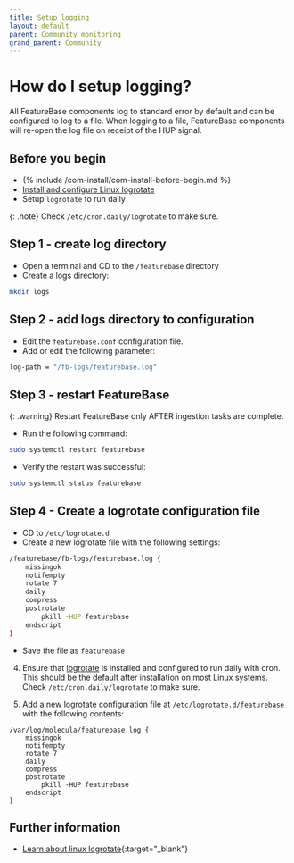 ```yaml
---
title: Setup logging
layout: default
parent: Community monitoring
grand_parent: Community
---
```


# How do I setup logging?

All FeatureBase components log to standard error by default and can be configured to log to a file. When logging to a file, FeatureBase components will re-open the log file on receipt of the HUP signal.

## Before you begin

* {% include /com-install/com-install-before-begin.md %}
* [Install and configure Linux logrotate](https://linux.die.net/man/8/logrotate)
* Setup `logrotate` to run daily

{: .note}
Check `/etc/cron.daily/logrotate` to make sure.

## Step 1 - create log directory

* Open a terminal and CD to the `/featurebase` directory
* Create a logs directory:

```sh
mkdir logs
```

## Step 2 - add logs directory to configuration

* Edit the `featurebase.conf` configuration file.
* Add or edit the following parameter:

```sh
log-path = "/fb-logs/featurebase.log"
```

## Step 3 - restart FeatureBase

{: .warning}
Restart FeatureBase only AFTER ingestion tasks are complete.

* Run the following command:

```sh
sudo systemctl restart featurebase
```

* Verify the restart was successful:

```sh
sudo systemctl status featurebase
```

## Step 4 - Create a logrotate configuration file

* CD to `/etc/logrotate.d`
* Create a new logrotate file with the following settings:

```sh
/featurebase/fb-logs/featurebase.log {
    missingok
    notifempty
    rotate 7
    daily
    compress
    postrotate
        pkill -HUP featurebase
    endscript
}
```

* Save the file as `featurebase`





4. Ensure that [logrotate](https://linux.die.net/man/8/logrotate) is installed and configured to run daily with cron. This should be the default after installation on most Linux systems. Check `/etc/cron.daily/logrotate` to make sure.

5. Add a new logrotate configuration file at `/etc/logrotate.d/featurebase` with the following contents:

```text
/var/log/molecula/featurebase.log {
    missingok
    notifempty
    rotate 7
    daily
    compress
    postrotate
        pkill -HUP featurebase
    endscript
}
```

## Further information

* [Learn about linux logrotate](https://linuxconfig.org/logrotate){:target="_blank"}
